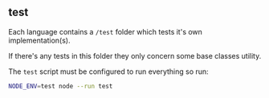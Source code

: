 ## test

Each language contains a `/test` folder which tests it's own 
implementation(s).    

If there's any tests in this folder they only 
concern some base classes utility.

The `test` script must be configured to run everything so run:

```bash
NODE_ENV=test node --run test
```
